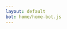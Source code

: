 ```yaml
---
layout: default
bot: home/home-bot.js
---
```

<!--p style="text-align: center">
<img alt="Bender gentleman" title="Bender gentleman" src="/assets/img/ezgif.com-video-to-gif.gif" style= "margin: auto">
</p-->


<div class="botui-app-container" id="home-demo">
    <bot-ui></bot-ui>
</div>
